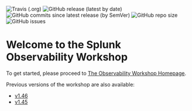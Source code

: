 ![Travis (.org)](https://img.shields.io/travis/signalfx/observability-workshop)
![GitHub release (latest by date)](https://img.shields.io/github/v/release/signalfx/observability-workshop)
![GitHub commits since latest release (by SemVer)](https://img.shields.io/github/commits-since/signalfx/observability-workshop/latest)
![GitHub repo size](https://img.shields.io/github/repo-size/signalfx/observability-workshop)
![GitHub issues](https://img.shields.io/github/issues/signalfx/observability-workshop)

# Welcome to the Splunk Observability Workshop

To get started, please proceed to [The Observability Workshop Homepage](https://signalfx.github.io/observability-workshop/latest/).

Previous versions of the workshop are also available:
- [v1.46](https://signalfx.github.io/observability-workshop/v1.46/)
- [v1.45](https://signalfx.github.io/observability-workshop/v1.45/)
